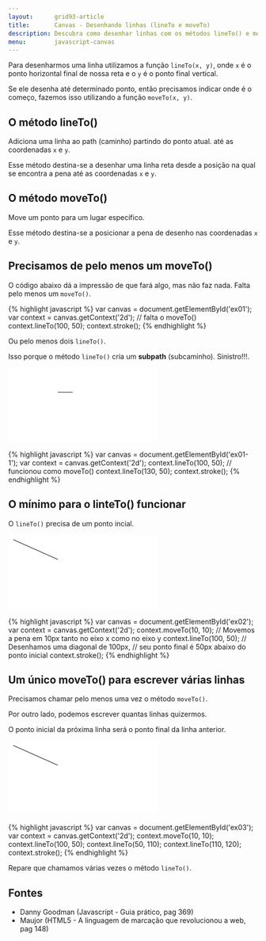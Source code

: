 ```yaml
---
layout:      grid93-article
title:       Canvas - Desenhando linhas (lineTo e moveTo)
description: Descubra como desenhar linhas com os métodos lineTo() e moveTo()
menu:        javascript-canvas
---
```



Para desenharmos uma linha utilizamos a função `lineTo(x, y)`, onde `x` é o ponto horizontal final de nossa reta e o `y`
é o ponto final vertical.

Se ele desenha até determinado ponto, então precisamos indicar onde é o começo, fazemos isso utilizando a função `moveTo(x, y)`.



O método lineTo()
---

Adiciona uma linha ao path (caminho) partindo do ponto atual. até as coordenadas `x` e `y`.

Esse método destina-se a desenhar uma linha reta desde a posição na qual se encontra a pena até as coordenadas `x` e `y`.


O método moveTo()
--

Move um ponto para um lugar específico.

Esse método destina-se a posicionar a pena de desenho nas coordenadas `x` e `y`.
 


Precisamos de pelo menos um moveTo()
---

O código abaixo dá a impressão de que fará algo, mas não faz nada. Falta pelo menos um `moveTo()`.

{% highlight javascript %}
var canvas = document.getElementById('ex01');
var context = canvas.getContext('2d');
// falta o moveTo()
context.lineTo(100, 50);
context.stroke();
{% endhighlight %}

Ou pelo menos dois `lineTo()`.

Isso porque o método `lineTo()` cria um __subpath__ (subcaminho). Sinistro!!!.

<p><img src="canvas1.png" alt="fig exemplo de canvas" title="exemplo de canvas" class="canvas"/></p>

{% highlight javascript %}
var canvas = document.getElementById('ex01-1');
var context = canvas.getContext('2d');
context.lineTo(100, 50); // funcionou como moveTo()
context.lineTo(130, 50);
context.stroke();
{% endhighlight %}





O mínimo para o linteTo() funcionar
---

O `lineTo()` precisa de um ponto incial.

<p><img src="canvas2.png" alt="fig exemplo de canvas" title="exemplo de canvas" class="canvas"/></p>

{% highlight javascript %}
var canvas = document.getElementById('ex02');
var context = canvas.getContext('2d');
context.moveTo(10, 10);  // Movemos a pena em 10px tanto no eixo x como no eixo y
context.lineTo(100, 50); // Desenhamos uma diagonal de 100px,
                         // seu ponto final é 50px abaixo do ponto inicial
context.stroke();
{% endhighlight %}




Um único moveTo() para escrever várias linhas
---

Precisamos chamar pelo menos uma vez o método `moveTo()`.

Por outro lado, podemos escrever quantas linhas quizermos.

O ponto inicial da próxima linha será o ponto final da linha anterior.

<p><img src="canvas2.png" alt="fig exemplo de canvas" title="exemplo de canvas" class="canvas"/></p>

{% highlight javascript %}
var canvas = document.getElementById('ex03');
var context = canvas.getContext('2d');
context.moveTo(10, 10);
context.lineTo(100, 50);
context.lineTo(50, 110);
context.lineTo(110, 120);
context.stroke();
{% endhighlight %}

Repare que chamamos várias vezes o método `lineTo()`.



Fontes
---

- Danny Goodman (Javascript - Guia prático, pag 369)
- Maujor (HTML5 - A linguagem de marcação que revolucionou a web, pag 148)